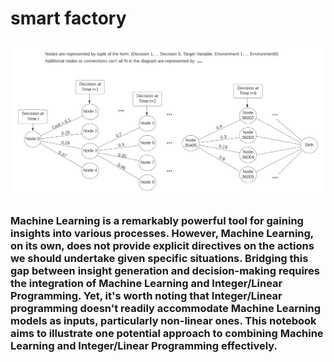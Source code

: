 # smart factory

![Illustration of Problem Setup](./resources/Decision_Flow.png)

### Machine Learning is a remarkably powerful tool for gaining insights into various processes. However, Machine Learning, on its own, does not provide explicit directives on the actions we should undertake given specific situations. Bridging this gap between insight generation and decision-making requires the integration of Machine Learning and Integer/Linear Programming. Yet, it's worth noting that Integer/Linear programming doesn't readily accommodate Machine Learning models as inputs, particularly non-linear ones. This notebook aims to illustrate one potential approach to combining Machine Learning and Integer/Linear Programming effectively.
